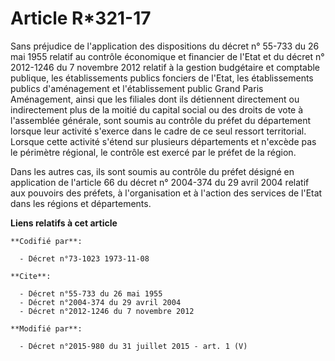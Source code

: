 # Article R*321-17

Sans préjudice de l'application des dispositions du décret n° 55-733 du 26 mai 1955 relatif au contrôle économique et
financier de l'Etat et du décret n° 2012-1246 du 7 novembre 2012 relatif à la gestion budgétaire et comptable publique, les
établissements publics fonciers de l'Etat, les établissements publics d'aménagement et l'établissement public Grand Paris
Aménagement, ainsi que les filiales dont ils détiennent directement ou indirectement plus de la moitié du capital social ou
des droits de vote à l'assemblée générale, sont soumis au contrôle du préfet du département lorsque leur activité s'exerce
dans le cadre de ce seul ressort territorial. Lorsque cette activité s'étend sur plusieurs départements et n'excède pas le
périmètre régional, le contrôle est exercé par le préfet de la région. 

Dans les autres cas, ils sont soumis au contrôle du préfet désigné en application de l'article 66 du décret n° 2004-374 du 29
avril 2004 relatif aux pouvoirs des préfets, à l'organisation et à l'action des services de l'Etat dans les régions et
départements.

**Liens relatifs à cet article**

	**Codifié par**:

	  - Décret n°73-1023 1973-11-08

	**Cite**:

	  - Décret n°55-733 du 26 mai 1955
	  - Décret n°2004-374 du 29 avril 2004
	  - Décret n°2012-1246 du 7 novembre 2012

	**Modifié par**:

	  - Décret n°2015-980 du 31 juillet 2015 - art. 1 (V)
